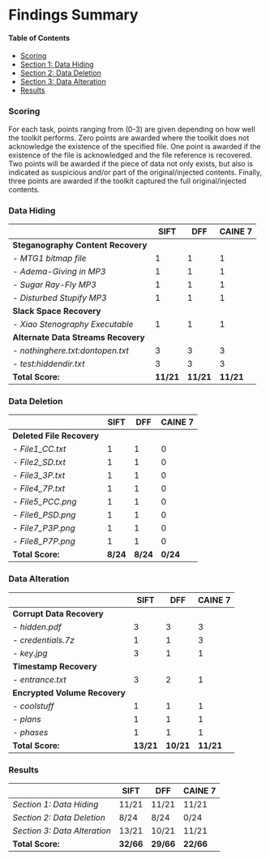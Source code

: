 # Findings Summary

#### Table of Contents
- [Scoring](#scoring)
- [Section 1: Data Hiding](#data-hiding)
- [Section 2: Data Deletion](#data-deletion)
- [Section 3: Data Alteration](#data-alteration)
- [Results](#results)

### Scoring
For each task, points ranging from (0-3) are given depending on how well the toolkit performs. Zero points are awarded where the toolkit does not acknowledge the existence of the specified file. One point is awarded if the existence of the file is acknowledged and the file reference is recovered. Two points will be awarded if the piece of data not only exists, but also is indicated as suspicious and/or part of the original/injected contents. Finally, three points are awarded if the toolkit captured the full original/injected contents.

### Data Hiding
|                                   | SIFT | DFF | CAINE 7 |
| ---                               | --- | --- | --- |
| **Steganography Content Recovery**| | | | 
| *- MTG1 bitmap file*              | 1 | 1 | 1 |
| *- Adema-Giving in MP3*           | 1 | 1 | 1 |
| *- Sugar Ray-Fly MP3*             | 1 | 1 | 1 |
| *- Disturbed Stupify MP3*         | 1 | 1 | 1 |
| **Slack Space Recovery**          | | | |
| *- Xiao Stenography Executable*   | 1 | 1 | 1 |
|**Alternate Data Streams Recovery**| | | |
| *- nothinghere.txt:dontopen.txt*  | 3 | 3 | 3 |
| *- test:hiddendir.txt*            | 3 | 3 | 3 |
| **Total Score:**                  | **11/21** | **11/21** | **11/21** |

### Data Deletion
|                           | SIFT | DFF | CAINE 7 |
| ---                       | --- | --- | --- |
| **Deleted File Recovery** | | | | 
| *- File1_CC.txt*          | 1 | 1 | 0 |
| *- File2_SD.txt*          | 1 | 1 | 0 |
| *- File3_3P.txt*          | 1 | 1 | 0 |
| *- File4_7P.txt*          | 1 | 1 | 0 |
| *- File5_PCC.png*         | 1 | 1 | 0 |
| *- File6_PSD.png*         | 1 | 1 | 0 |
| *- File7_P3P.png*         | 1 | 1 | 0 |
| *- File8_P7P.png*         | 1 | 1 | 0 |
| **Total Score:**          | **8/24** | **8/24** | **0/24** |

### Data Alteration
|                               | SIFT | DFF | CAINE 7 |
| ---                           | --- | --- | --- |
| **Corrupt Data Recovery**     | | | | 
| *- hidden.pdf*                | 3 | 3 | 3 |
| *- credentials.7z*            | 1 | 1 | 3 |
| *- key.jpg*                   | 3 | 1 | 1 |
| **Timestamp Recovery**        | | | |
| *- entrance.txt*              | 3 | 2 | 1 |
| **Encrypted Volume Recovery** | | | |
| *- coolstuff*                 | 1 | 1 | 1 |
| *- plans*                     | 1 | 1 | 1 |
| *- phases*                    | 1 | 1 | 1 |
| **Total Score:**              | **13/21** | **10/21** | **11/21** |

### Results
|                               | SIFT | DFF | CAINE 7 |
| ---                           | --- | --- | --- |
| *Section 1: Data Hiding*      | 11/21 | 11/21 | 11/21 | 
| *Section 2: Data Deletion*    | 8/24 | 8/24 | 0/24 |
| *Section 3: Data Alteration*  | 13/21 | 10/21 | 11/21 |
| **Total Score:**              | **32/66** | **29/66** | **22/66** |
